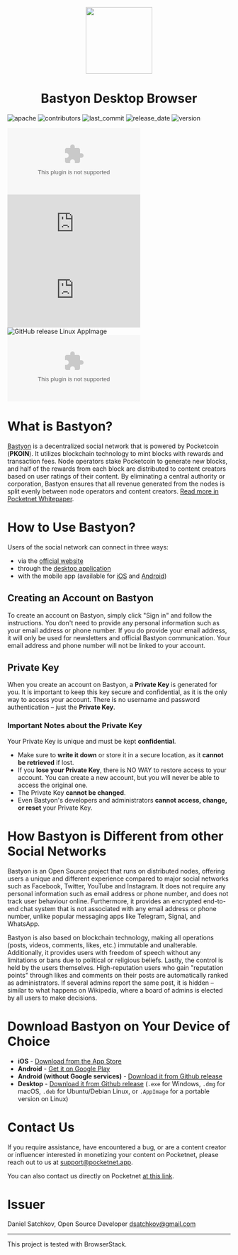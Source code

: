 <p align="center">
  <img src="./img/logo_color/blue_250.png" width="150">
</p>

<h1 align="center">Bastyon Desktop Browser</h1>

![apache](https://img.shields.io/github/license/pocketnetteam/pocketnet.api?label=License&logo=apache)
![contributors](https://img.shields.io/github/contributors/pocketnetteam/pocketnet.gui?label=Contributors&logo=bastyon)
![last_commit](https://img.shields.io/github/last-commit/pocketnetteam/pocketnet.gui?label=Last+commit&logo=bastyon)
![release_date](https://img.shields.io/github/release-date/pocketnetteam/pocketnet.gui?label=Release+date&logo=bastyon)
![version](https://img.shields.io/github/v/release/pocketnetteam/pocketnet.gui?label=Actual+version&logo=bastyon)
<!--
[![Auto Tests](https://github.com/pocketnetteam/pocketnet.gui/actions/workflows/autotests.yml/badge.svg)](https://github.com/pocketnetteam/pocketnet.gui/actions/workflows/autotests.yml)
-->

![GitHub release Win](https://img.shields.io/github/downloads/pocketnetteam/pocketnet.gui/latest/BastyonSetup.exe?label=Windows&logo=windows&suffix=)
![GitHub release Linux macOS](https://img.shields.io/github/downloads/pocketnetteam/pocketnet.gui/latest/BastyonSetup.dmg?label=MacOS&logo=apple)
![GitHub release Linux Deb](https://img.shields.io/github/downloads/pocketnetteam/pocketnet.gui/latest/BastyonSetup.deb?label=Debian&logo=linux)
![GitHub release Linux AppImage](https://img.shields.io/github/downloads/pocketnetteam/pocketnet.gui/latest/Bastyon.AppImage?label=AppImage&logo=linux)
![GitHub release Android APK](https://img.shields.io/github/downloads/pocketnetteam/pocketnet.gui/latest/Bastyon.apk?label=Android&logo=android)

<!--
[![Deploy Proxy](https://github.com/pocketnetteam/pocketnet.gui/actions/workflows/deploy.proxy.yml/badge.svg)](https://github.com/pocketnetteam/pocketnet.gui/actions/workflows/deploy.proxy.yml)
[![Deploy Web](https://github.com/pocketnetteam/pocketnet.gui/actions/workflows/deploy.web.yml/badge.svg)](https://github.com/pocketnetteam/pocketnet.gui/actions/workflows/deploy.web.yml)
-->

# What is Bastyon?

[Bastyon](https://pocketnet.app/about) is a decentralized social network that is powered by Pocketcoin (**PKOIN**). It utilizes blockchain technology to mint blocks with rewards and transaction fees. Node operators stake Pocketcoin to generate new blocks, and half of the rewards from each block are distributed to content creators based on user ratings of their content. By eliminating a central authority or corporation, Bastyon ensures that all revenue generated from the nodes is split evenly between node operators and content creators. [Read more in Pocketnet Whitepaper](https://bastyon.com/docs/Pocketnet%20Whitepaper%20Draft%20v2.pdf).

# How to Use Bastyon?

Users of the social network can connect in three ways: 
- via the [official website](https://bastyon.com/)
- through the [desktop application](https://github.com/pocketnetteam/pocketnet.gui/releases/latest)
- with the mobile app (available for [iOS](https://apps.apple.com/es/app/bastyon/id1537944200) and [Android](https://play.google.com/store/apps/details?id=pocketnet.app))

## Creating an Account on Bastyon

To create an account on Bastyon, simply click "Sign in" and follow the instructions. You don't need to provide any personal information such as your email address or phone number. If you do provide your email address, it will only be used for newsletters and official Bastyon communication. Your email address and phone number will not be linked to your account.

## Private Key

When you create an account on Bastyon, a **Private Key** is generated for you. It is important to keep this key secure and confidential, as it is the only way to access your account. There is no username and password authentication – just the **Private Key**.

### Important Notes about the Private Key

Your Private Key is unique and must be kept **confidential**. 
- Make sure to **write it down** or store it in a secure location, as it **cannot be retrieved** if lost.
- If you **lose your Private Key**, there is NO WAY to restore access to your account. You can create a new account, but you will never be able to access the original one.
- The Private Key **cannot be changed**. 
- Even Bastyon's developers and administrators **cannot access, change, or reset** your Private Key.

# How Bastyon is Different from other Social Networks

Bastyon is an Open Source project that runs on distributed nodes, offering users a unique and different experience compared to major social networks such as Facebook, Twitter, YouTube and Instagram. It does not require any personal information such as email address or phone number, and does not track user behaviour online. Furthermore, it provides an encrypted end-to-end chat system that is not associated with any email address or phone number, unlike popular messaging apps like Telegram, Signal, and WhatsApp.

Bastyon is also based on blockchain technology, making all operations (posts, videos, comments, likes, etc.) immutable and unalterable. Additionally, it provides users with freedom of speech without any limitations or bans due to political or religious beliefs. Lastly, the control is held by the users themselves. High-reputation users who gain "reputation points" through likes and comments on their posts are automatically ranked as administrators. If several admins report the same post, it is hidden – similar to what happens on Wikipedia, where a board of admins is elected by all users to make decisions.

# Download Bastyon on Your Device of Choice

- **iOS** - [Download from the App Store](https://apps.apple.com/es/app/bastyon/id1537944200)
- **Android** - [Get it on Google Play](https://play.google.com/store/apps/details?id=pocketnet.app)
- **Android (without Google services)** - [Download it from Github release](https://github.com/pocketnetteam/pocketnet.gui/releases)
- **Desktop** - [Download it from Github release](https://github.com/pocketnetteam/pocketnet.gui/releases) (`.exe` for Windows, `.dmg` for macOS, `.deb` for Ubuntu/Debian Linux, or `.AppImage` for a portable version on Linux)

# Contact Us

If you require assistance, have encountered a bug, or are a content creator or influencer interested in monetizing your content on Pocketnet, please reach out to us at support@pocketnet.app.

You can also contact us directly on Pocketnet [at this link](https://pocketnet.app/pocketnet_team).

# Issuer
Daniel Satchkov, Open Source Developer <dsatchkov@gmail.com>

--------
This project is tested with BrowserStack.
